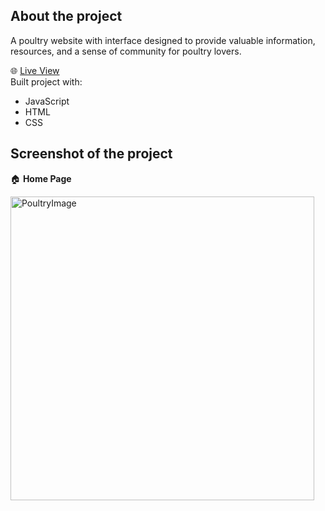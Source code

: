 ## __About the project__  
A poultry website with interface designed to provide valuable information, resources, and a sense of community for poultry lovers.

🌐 [Live View](https://poultry-palace.netlify.app/)   
Built project with:   
 - JavaScript
 - HTML
 - CSS
## Screenshot of the project     
🏠 __Home Page__    

	 
<img width="486" alt="PoultryImage" src="https://github.com/Elijahlekomo/Poultry-Website/assets/111081188/cae0a575-2652-4f33-a721-79ea5516d2c7">


